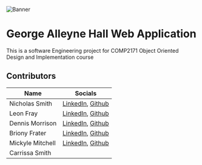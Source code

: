 ![Banner](images/Branding/repoBanner.jpg)
# George Alleyne Hall Web Application
This is a software Engineering project for COMP2171 Object Oriented Design and Implementation course

## Contributors
| Name | Socials |
| ----------- | ----------- |
| Nicholas Smith | [LinkedIn](https://www.linkedin.com/feed/?nis=true), [Github](https://github.com/NickSmith2002) |
| Leon Fray | [LinkedIn](https://www.linkedin.com/in/nicholas-w-smith-379627232/), [Github](https://github.com/LeonFray) |
| Dennis Morrison | [LinkedIn](https://www.linkedin.com/in/dennis-morrison-4a0b88164/), [Github](https://github.com/denno112)
| Briony Frater | [LinkedIn](https://www.linkedin.com/in/briony-frater-b9978b194/), [Github](https://github.com/BrionyFrater) |
| Mickyle Mitchell  |[LinkedIn](https://www.linkedin.com/in/mickyle-mitchell-b3643421a/), [Github](https://github.com/MickyleM) |
| Carrissa Smith |
